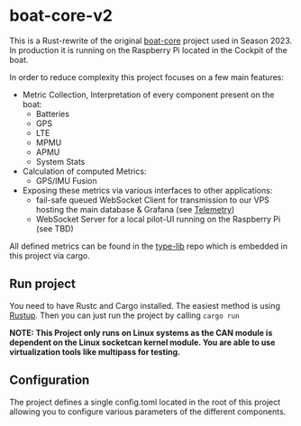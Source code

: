 # boat-core-v2
This is a Rust-rewrite of the original [boat-core](https://github.com/WannSea/boat-core/) project used in Season 2023. In production it is running on the Raspberry Pi located in the Cockpit of the boat.

In order to reduce complexity this project focuses on a few main features:
- Metric Collection, Interpretation of every component present on the boat:
    - Batteries
    - GPS
    - LTE
    - MPMU
    - APMU
    - System Stats
- Calculation of computed Metrics:
    - GPS/IMU Fusion
- Exposing these metrics via various interfaces to other applications:
    - fail-safe queued WebSocket Client for transmission to our VPS hosting the main database & Grafana (see [Telemetry](https://github.com/WannSea/Telemetry))
    - WebSocket Server for a local pilot-UI running on the Raspberry Pi (see TBD)

All defined metrics can be found in the [type-lib](https://github.com/WannSea/type-lib/) repo which is embedded in this project via cargo.

## Run project
You need to have Rustc and Cargo installed. The easiest method is using [Rustup](https://rustup.rs/).
Then you can just run the project by calling `cargo run`

**NOTE: This Project only runs on Linux systems as the CAN module is dependent on the Linux socketcan kernel module. You are able to use virtualization tools like multipass for testing.**

## Configuration
The project defines a single config.toml located in the root of this project allowing you to configure various parameters of the different components.